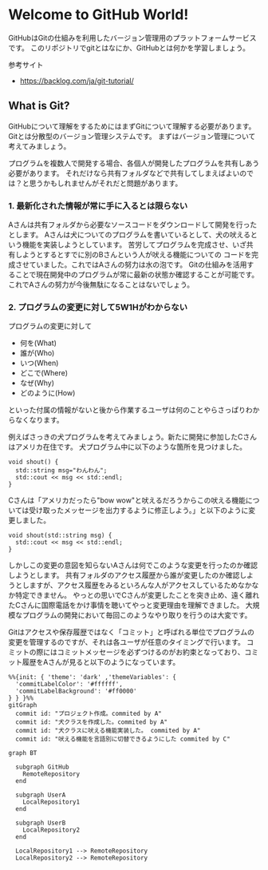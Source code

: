 # Welcome to GitHub World!
GitHubはGitの仕組みを利用したバージョン管理用のプラットフォームサービスです。
このリポジトリでgitとはなにか、GitHubとは何かを学習しましょう。

参考サイト
- https://backlog.com/ja/git-tutorial/

## What is Git?
GitHubについて理解をするためにはまずGitについて理解する必要があります。Gitとは分散型のバージョン管理システムです。
まずはバージョン管理について考えてみましょう。

プログラムを複数人で開発する場合、各個人が開発したプログラムを共有しあう必要があります。
それだけなら共有フォルダなどで共有してしまえばよいのでは？と思うかもしれませんがそれだと問題があります。

### 1. 最新化された情報が常に手に入るとは限らない

Aさんは共有フォルダから必要なソースコードをダウンロードして開発を行ったとします。
Aさんは犬についてのプログラムを書いているとして、犬の吠えるという機能を実装しようとしています。
苦労してプログラムを完成させ、いざ共有しようとするとすでに別のBさんという人が吠える機能についての
コードを完成させていました。これではAさんの努力は水の泡です。
Gitの仕組みを活用することで現在開発中のプログラムが常に最新の状態か確認することが可能です。
これでAさんの努力が今後無駄になることはないでしょう。

### 2. プログラムの変更に対して5W1Hがわからない

プログラムの変更に対して
- 何を(What)
- 誰が(Who)
- いつ(When)
- どこで(Where)
- なぜ(Why)
- どのように(How)

といった付属の情報がないと後から作業するユーザは何のことやらさっぱりわからなくなります。

例えばさっきの犬プログラムを考えてみましょう。新たに開発に参加したCさんはアメリカ在住です。
犬プログラム中に以下のような箇所を見つけました。

```
void shout() {
  std::string msg="わんわん";
  std::cout << msg << std::endl;
}
```

Cさんは「アメリカだったら"bow wow"と吠えるだろうからこの吠える機能については受け取ったメッセージを出力するように修正しよう。」と以下のように変更しました。

```
void shout(std::string msg) {
  std::cout << msg << std::endl;
}
```

しかしこの変更の意図を知らないAさんは何でこのような変更を行ったのか確認しようとします。
共有フォルダのアクセス履歴から誰が変更したのか確認しようとしますが、アクセス履歴をみるといろんな人がアクセスしているためなかなか特定できません。
やっとの思いでCさんが変更したことを突き止め、遠く離れたCさんに国際電話をかけ事情を聴いてやっと変更理由を理解できました。
大規模なプログラムの開発において毎回このようなやり取りを行うのは大変です。

Gitはアクセスや保存履歴ではなく「コミット」と呼ばれる単位でプログラムの変更を管理するのですが、それは各ユーザが任意のタイミングで行います。
コミットの際にはコミットメッセージを必ずつけるのがお約束となっており、コミット履歴をAさんが見ると以下のようになっています。

``` mermaid
%%{init: { 'theme': 'dark' ,'themeVariables': {
  'commitLabelColor': '#ffffff',
  'commitLabelBackground': '#ff0000'
} } }%%
gitGraph
  commit id: "プロジェクト作成。commited by A"
  commit id: "犬クラスを作成した。commited by A"
  commit id: "犬クラスに吠える機能実装した。 commited by A"
  commit id: "吠える機能を言語別に切替できるようにした commited by C"
```

``` mermaid
graph BT

  subgraph GitHub
    RemoteRepository
  end
  
  subgraph UserA 
    LocalRepository1
  end
  
  subgraph UserB
    LocalRepository2
  end
  
  LocalRepository1 --> RemoteRepository
  LocalRepository2 --> RemoteRepository
  
```
